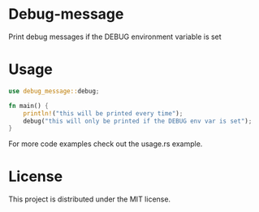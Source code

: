 # Debug-message

Print debug messages if the DEBUG environment variable is set

# Usage

```rust
use debug_message::debug;

fn main() {
    println!("this will be printed every time");
    debug("this will only be printed if the DEBUG env var is set");
}
```

For more code examples check out the usage.rs example.

# License

This project is distributed under the MIT license.

